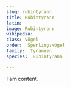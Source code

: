 ```yaml
---
slug: rubintyrann
title: Rubintyrann
latin:
image: Rubintyrann
wikipedia: 
class: Vögel
order:  Sperlingsvögel
family:  Tyrannen
species:  Rubintyrann

---
```


I am content.
